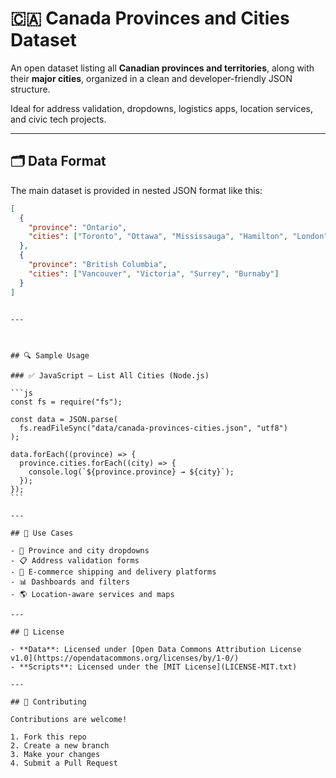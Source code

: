 # 🇨🇦 Canada Provinces and Cities Dataset

An open dataset listing all **Canadian provinces and territories**, along with their **major cities**, organized in a clean and developer-friendly JSON structure.

Ideal for address validation, dropdowns, logistics apps, location services, and civic tech projects.

---

## 🗂 Data Format

The main dataset is provided in nested JSON format like this:

```json
[
  {
    "province": "Ontario",
    "cities": ["Toronto", "Ottawa", "Mississauga", "Hamilton", "London"]
  },
  {
    "province": "British Columbia",
    "cities": ["Vancouver", "Victoria", "Surrey", "Burnaby"]
  }
]
```
````

---



## 🔍 Sample Usage

### ✅ JavaScript – List All Cities (Node.js)

```js
const fs = require("fs");

const data = JSON.parse(
  fs.readFileSync("data/canada-provinces-cities.json", "utf8")
);

data.forEach((province) => {
  province.cities.forEach((city) => {
    console.log(`${province.province} → ${city}`);
  });
});
```

---

## 🔧 Use Cases

- 📍 Province and city dropdowns
- 📋 Address validation forms
- 🚛 E-commerce shipping and delivery platforms
- 📊 Dashboards and filters
- 🌎 Location-aware services and maps

---

## 📜 License

- **Data**: Licensed under [Open Data Commons Attribution License v1.0](https://opendatacommons.org/licenses/by/1-0/)
- **Scripts**: Licensed under the [MIT License](LICENSE-MIT.txt)

---

## 🤝 Contributing

Contributions are welcome!

1. Fork this repo
2. Create a new branch
3. Make your changes
4. Submit a Pull Request
